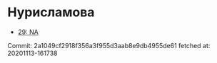 # Нурисламова
- [29: NA](29.md)

Commit: 2a1049cf2918f356a3f955d3aab8e9db4955de61
 fetched at: 20201113-161738
